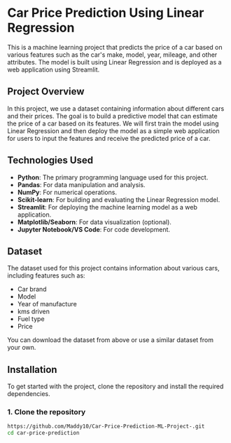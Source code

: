 # Car Price Prediction Using Linear Regression

This is a machine learning project that predicts the price of a car based on various features such as the car's make, model, year, mileage, and other attributes. The model is built using Linear Regression and is deployed as a web application using Streamlit.

## Project Overview

In this project, we use a dataset containing information about different cars and their prices. The goal is to build a predictive model that can estimate the price of a car based on its features. We will first train the model using Linear Regression and then deploy the model as a simple web application for users to input the features and receive the predicted price of a car.

## Technologies Used

- **Python**: The primary programming language used for this project.
- **Pandas**: For data manipulation and analysis.
- **NumPy**: For numerical operations.
- **Scikit-learn**: For building and evaluating the Linear Regression model.
- **Streamlit**: For deploying the machine learning model as a web application.
- **Matplotlib/Seaborn**: For data visualization (optional).
- **Jupyter Notebook/VS Code**: For code development.

## Dataset

The dataset used for this project contains information about various cars, including features such as:
- Car brand
- Model
- Year of manufacture
- kms driven
- Fuel type
- Price

You can download the dataset from above or use a similar dataset from your own.

## Installation

To get started with the project, clone the repository and install the required dependencies.

### 1. Clone the repository
```bash
https://github.com/Maddy10/Car-Price-Prediction-ML-Project-.git
cd car-price-prediction
